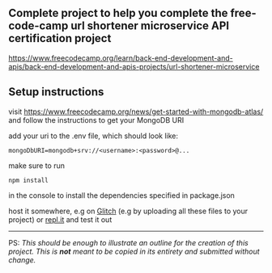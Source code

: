 ## Complete project to help you complete the free-code-camp url shortener microservice API certification project
https://www.freecodecamp.org/learn/back-end-development-and-apis/back-end-development-and-apis-projects/url-shortener-microservice

## Setup instructions
visit https://www.freecodecamp.org/news/get-started-with-mongodb-atlas/ and follow the instructions to get your MongoDB URI

add your uri to the .env file, which should look like:

```
mongoDbURI=mongodb+srv://<username>:<password>@...
```

make sure to run 
```
npm install
``` 
in the console to install the dependencies specified in package.json
  
host it somewhere, e.g on [Glitch](https://glitch.com) (e.g by uploading all these files to your project) or [repl.it](https://replit.com/~) and test it out
___
PS: _This should be enough to illustrate an outline for the creation of this project. This is **not** meant to be copied in its entirety and submitted without change._
